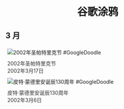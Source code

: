 
<h1 align="center"> 谷歌涂鸦 </h1>




## 3 月

<div class="image">


<img src="https://www.google.com/logos/2002/stpatricks_02.gif" alt="2002年圣帕特里克节 #GoogleDoodle" style="margin: 5px"/>
<div class="info" style="font-size: 14px; color:#333333; margin:5px"><div class="title">2002年圣帕特里克节</div><div class="date">2002年3月17日</div></div>

<img src="https:https://lh3.googleusercontent.com/rYXhDBLObbbqJoNGRdXovmB42Lzg8fcWt0btN_lPx9pzKNKMOJjS004wFw55oy9esvzQeuhk4gSyLcEK26BF9C2bxRvBAe_AxWEUbp5r=s660" alt="皮特·蒙德里安诞辰130周年 #GoogleDoodle" style="margin: 5px"/>
<div class="info" style="font-size: 14px; color:#333333; margin:5px"><div class="title">皮特·蒙德里安诞辰130周年</div><div class="date">2002年3月6日</div></div>

</div>








